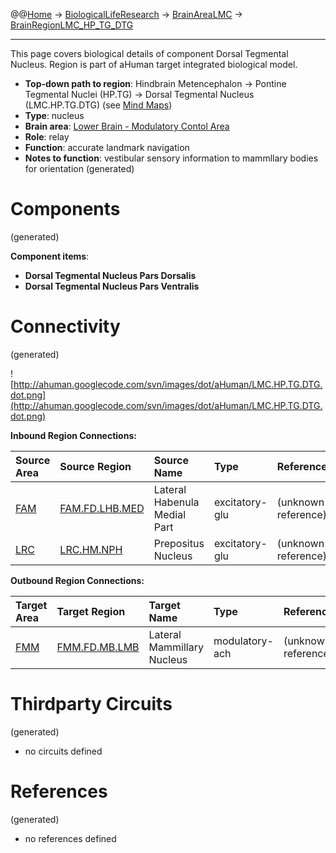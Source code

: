 @@[Home](Home.md) -> [BiologicalLifeResearch](BiologicalLifeResearch.md) -> [BrainAreaLMC](BrainAreaLMC.md) -> [BrainRegionLMC\_HP\_TG\_DTG](BrainRegionLMC_HP_TG_DTG.md)

---


This page covers biological details of component Dorsal Tegmental Nucleus.
Region is part of aHuman target integrated biological model.

  * **Top-down path to region**: Hindbrain Metencephalon -> Pontine Tegmental Nuclei (HP.TG) -> Dorsal Tegmental Nucleus (LMC.HP.TG.DTG) (see [Mind Maps](OverallMindMaps.md))
  * **Type**: nucleus
  * **Brain area**: [Lower Brain - Modulatory Contol Area](BrainAreaLMC.md)
  * **Role**: relay
  * **Function**: accurate landmark navigation
  * **Notes to function**: vestibular sensory information to mammllary bodies for orientation
(generated)
# Components #
(generated)


**Component items**:
  * **Dorsal Tegmental Nucleus Pars Dorsalis**
  * **Dorsal Tegmental Nucleus Pars Ventralis**

# Connectivity #
(generated)


![http://ahuman.googlecode.com/svn/images/dot/aHuman/LMC.HP.TG.DTG.dot.png](http://ahuman.googlecode.com/svn/images/dot/aHuman/LMC.HP.TG.DTG.dot.png)

**Inbound Region Connections:**

| **Source Area** | **Source Region** | **Source Name** | **Type** | **Reference** |
|:----------------|:------------------|:----------------|:---------|:--------------|
| [FAM](BrainAreaFAM.md) | [FAM.FD.LHB.MED](BrainRegionFAM_FD_LHB_MED.md) | Lateral Habenula Medial Part | excitatory-glu | (unknown reference) |
| [LRC](BrainAreaLRC.md) | [LRC.HM.NPH](BrainRegionLRC_HM_NPH.md) | Prepositus Nucleus | excitatory-glu | (unknown reference) |

**Outbound Region Connections:**

| **Target Area** | **Target Region** | **Target Name** | **Type** | **Reference** |
|:----------------|:------------------|:----------------|:---------|:--------------|
| [FMM](BrainAreaFMM.md) | [FMM.FD.MB.LMB](BrainRegionFMM_FD_MB_LMB.md) | Lateral Mammillary Nucleus | modulatory-ach | (unknown reference) |

# Thirdparty Circuits #
(generated)

  * no circuits defined

# References #
(generated)

  * no references defined
